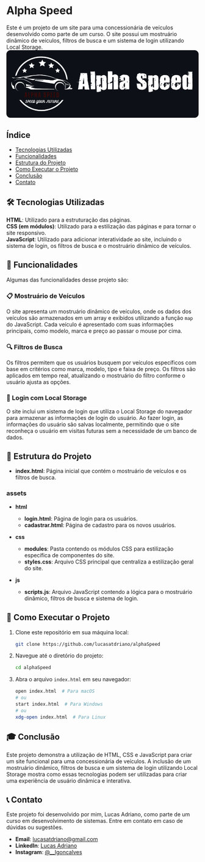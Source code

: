 # Alpha Speed
Este é um projeto de um site para uma concessionária de veículos desenvolvido como parte de um curso. O site possui um mostruário dinâmico de veículos, filtros de busca e um sistema de login utilizando Local Storage.
![Logo da Alpha Speed](assets/images/logoReadMe.png)

## Índice
- <a href="#%EF%B8%8F-tecnologias-utilizadas">Tecnologias Utilizadas</a>
- <a href="#-funcionalidades">Funcionalidades</a>
- <a href="#-estrutura-do-projeto">Estrutura do Projeto</a>
- <a href="#-como-executar-o-projeto">Como Executar o Projeto</a>
- <a href="#-conclusao">Conclusão</a>
- <a href="#-contato">Contato</a>

##  🛠️ Tecnologias Utilizadas
**HTML**: Utilizado para a estruturação das páginas.  
**CSS (em módulos)**: Utilizado para a estilização das páginas e para tornar o site responsivo.  
**JavaScript**: Utilizado para adicionar interatividade ao site, incluindo o sistema de login, os filtros de busca e o mostruário dinâmico de veículos.

## 🚀 Funcionalidades
Algumas das funcionalidades desse projeto são: 

### 📋 Mostruário de Veículos
O site apresenta um mostruário dinâmico de veículos, onde os dados dos veículos são armazenados em um array e exibidos utilizando a função `map` do JavaScript. Cada veículo é apresentado com suas informações principais, como modelo, marca e preço ao passar o mouse por cima.

### 🔍 Filtros de Busca
Os filtros permitem que os usuários busquem por veículos específicos com base em critérios como marca, modelo, tipo e faixa de preço. Os filtros são aplicados em tempo real, atualizando o mostruário do filtro conforme o usuário ajusta as opções.

### 🔑 Login com Local Storage
O site inclui um sistema de login que utiliza o Local Storage do navegador para armazenar as informações de login do usuário. Ao fazer login, as informações do usuário são salvas localmente, permitindo que o site reconheça o usuário em visitas futuras sem a necessidade de um banco de dados.

## 📁 Estrutura do Projeto

- **index.html**: Página inicial que contém o mostruário de veículos e os filtros de busca.

### assets
- **html**
  - **login.html**: Página de login para os usuários.
  - **cadastrar.html**: Página de cadastro para os novos usuários.

- **css**
  - **modules**: Pasta contendo os módulos CSS para estilização específica de componentes do site.
  - **styles.css**: Arquivo CSS principal que centraliza a estilização geral do site.

- **js**
  - **scripts.js**: Arquivo JavaScript contendo a lógica para o mostruário dinâmico, filtros de busca e sistema de login.

## 📝 Como Executar o Projeto

1. Clone este repositório em sua máquina local:
    ```bash
    git clone https://github.com/lucasatdriano/alphaSpeed
    ```

2. Navegue até o diretório do projeto:
    ```bash
    cd alphaSpeed
    ```

3. Abra o arquivo `index.html` em seu navegador:
    ```bash
    open index.html  # Para macOS
    # ou
    start index.html  # Para Windows
    # ou
    xdg-open index.html  # Para Linux
    ```

## 🎓 Conclusão
Este projeto demonstra a utilização de HTML, CSS e JavaScript para criar um site funcional para uma concessionária de veículos. A inclusão de um mostruário dinâmico, filtros de busca e um sistema de login utilizando Local Storage mostra como essas tecnologias podem ser utilizadas para criar uma experiência de usuário dinâmica e interativa.

## 📞 Contato
Este projeto foi desenvolvido por mim, Lucas Adriano, como parte de um curso em desenvolvimento de sistemas. Entre em contato em caso de dúvidas ou sugestões.

- **Email**: [lucasatdriano@gmail.com](mailto:lucasatdriano@gmail.com)
- **LinkedIn**: [Lucas Adriano](https://linkedin.com/in/lucas-adriano-037003278/)
- **Instagram**: [@__lgoncalves](https://instagram.com/__lgoncalves/)
